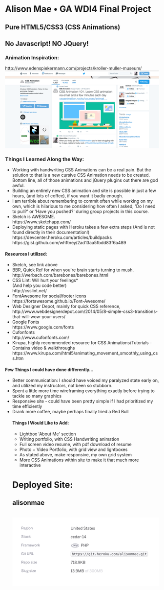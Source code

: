 <h1>Alison Mae • GA WDI4 Final Project</h1>
<h2>Pure HTML5/CSS3 (CSS Animations) </h2>
<h2> No Javascript! NO JQuery! </h2>


<h3>Animation Inspiration:</h3>
 http://www.edenspiekermann.com/projects/kroller-muller-museum/

 <img src="Twitter.png">

<h3>Things I Learned Along the Way:</h3>

<ul>
  <li>Working with handwriting CSS Animations can be a real pain. But the solution to that is a new cursive CSS Animation needs to be created. Bottom line, all of those animations and jQuery plugins out there are god awful.</li>
  <li>Building an entirely new CSS animation and site is possible in just a few hours, (and lots of coffee), if you want it badly enough.</li>
  <li>I am terrible about remembering to commit often while working on my own, which is hilarious to me considering how often I asked, 'Do I need to pull?' or 'Have you pushed?' during group projects in this course.</li>
  <li>Sketch is AWESOME. <br>https://www.sketchapp.com/</li>
  <li>Deploying static pages with Heroku takes a few extra steps (And is not found directly in their documentation!) https://devcenter.heroku.com/articles/buildpacks
  <br>https://gist.github.com/wh1tney/2ad13aa5fbdd83f6a489 </li>
  </ul>

<h4>Resources I utilized:</h4>

<ul>
  <li>Sketch, see link above</li>
  <li>BBR, Quick Ref for when you're brain starts turning to mush. <br>http://werbach.com/barebones/barebones.html</li>
  <li>CSS Lint: Will hurt your feelings*
<br>(And help you code better)
<br>http://csslint.net/</li>
  <li>FontAwesome for social/footer icons <br> https://fortawesome.github.io/Font-Awesome/</li>
  <li>Web Designer Depot, mainly for quick CSS reference, <br> http://www.webdesignerdepot.com/2014/05/8-simple-css3-transitions-that-will-wow-your-users/</li>
  <li>Google Fonts <br> https://www.google.com/fonts</li>
  <li>Cufonfonts <br>http://www.cufonfonts.com/</li>
  <li>Kirupa, highly recommended resource for CSS Animations/Tutorials - Contains video & walkthroughs <br>https://www.kirupa.com/html5/animating_movement_smoothly_using_css.htm</li>
</ul>

<h4>Few Things I could have done differently...</h4>

<ul>
  <li>Better communication: I should have voiced my paralyzed state early on, and utilized my instructors, not been so stubborn.</li>
  <li>Spent a little more time wireframing everything exactly before trying to tackle so many graphics</li>
  <li>Responsive site - could have been pretty simple if I had prioritized my time efficiently</li>
  <li>Drank more coffee, maybe perhaps finally tried a Red Bull</li>

<h4>Things I Would Like to Add:</h4>

<ul>
  <li>Lightbox 'About Me' section</li>
  <li>Writing portfolio, with CSS Handwriting animation</li>
  <li>Full screen video resume, with pdf download of resume</li>
  <li>Photo + Video Portfolio, with grid view and lightboxes</li>
  <li>As stated above, make responsive, my own grid system</li>
  <li>More CSS Animations within site to make it that much more interactive</li>
</ul>

<h1>Deployed Site:</h1> <h2>alisonmae</h2>
<br>
<img src="/README_heroku.png">
